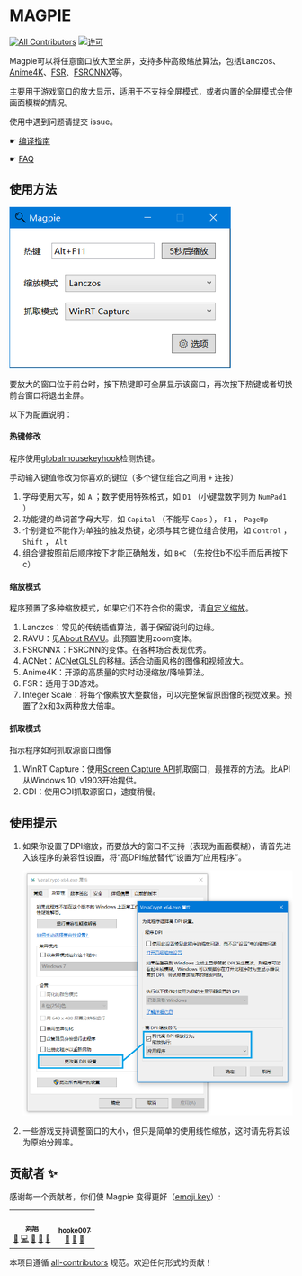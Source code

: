 # MAGPIE

[![All Contributors](https://img.shields.io/github/all-contributors/Blinue/Magpie)](#contributors-)
[![许可](https://img.shields.io/github/license/Blinue/Magpie)](./LICENSE)

Magpie可以将任意窗口放大至全屏，支持多种高级缩放算法，包括Lanczos、[Anime4K](https://github.com/bloc97/Anime4K)、[FSR](https://github.com/GPUOpen-Effects/FidelityFX-FSR)、[FSRCNNX](https://github.com/igv/FSRCNN-TensorFlow)等。

主要用于游戏窗口的放大显示，适用于不支持全屏模式，或者内置的全屏模式会使画面模糊的情况。

使用中遇到问题请提交 issue。

☛ [编译指南](https://github.com/Blinue/Magpie/wiki/编译指南)

☛ [FAQ](https://github.com/Blinue/Magpie/wiki/FAQ)

## 使用方法

![窗口截图](img/窗口截图.png)

要放大的窗口位于前台时，按下热键即可全屏显示该窗口，再次按下热键或者切换前台窗口将退出全屏。

以下为配置说明：

#### 热键修改

程序使用[globalmousekeyhook](https://github.com/gmamaladze/globalmousekeyhook)检测热键。

手动输入键值修改为你喜欢的键位（多个键位组合之间用 `+` 连接）

1. 字母使用大写，如 `A` ；数字使用特殊格式，如 `D1` （小键盘数字则为 `NumPad1` ）
2. 功能键的单词首字母大写，如 `Capital` （不能写 `Caps` ）， `F1` ， `PageUp`
3. 个别键位不能作为单独的触发热键，必须与其它键位组合使用，如 `Control` ， `Shift` ， `Alt`
4. 组合键按照前后顺序按下才能正确触发，如 `B+C` （先按住b不松手而后再按下c）

#### 缩放模式

程序预置了多种缩放模式，如果它们不符合你的需求，请[自定义缩放](https://github.com/Blinue/Magpie/wiki/%E8%87%AA%E5%AE%9A%E4%B9%89%E7%BC%A9%E6%94%BE)。

1. Lanczos：常见的传统插值算法，善于保留锐利的边缘。
2. RAVU：见[About RAVU](https://github.com/bjin/mpv-prescalers#about-ravu)。此预置使用zoom变体。
3. FSRCNNX：FSRCNN的变体。在各种场合表现优秀。
4. ACNet：[ACNetGLSL](https://github.com/TianZerL/ACNetGLSL)的移植。适合动画风格的图像和视频放大。
5. Anime4K：开源的高质量的实时动漫缩放/降噪算法。
6. FSR：适用于3D游戏。
7. Integer Scale：将每个像素放大整数倍，可以完整保留原图像的视觉效果。预置了2x和3x两种放大倍率。

#### 抓取模式

指示程序如何抓取源窗口图像

1. WinRT Capture：使用[Screen Capture API](https://docs.microsoft.com/en-us/windows/uwp/audio-video-camera/screen-capture)抓取窗口，最推荐的方法。此API从Windows 10, v1903开始提供。
2. GDI：使用GDI抓取源窗口，速度稍慢。

## 使用提示

1. 如果你设置了DPI缩放，而要放大的窗口不支持（表现为画面模糊），请首先进入该程序的兼容性设置，将“高DPI缩放替代”设置为“应用程序”。

   ![高DPI设置](img/高DPI设置.png)

2. 一些游戏支持调整窗口的大小，但只是简单的使用线性缩放，这时请先将其设为原始分辨率。

## 贡献者 ✨

感谢每一个贡献者，你们使 Magpie 变得更好（[emoji key](https://allcontributors.org/docs/en/emoji-key)）:

<!-- ALL-CONTRIBUTORS-LIST:START - Do not remove or modify this section -->
<!-- prettier-ignore-start -->
<!-- markdownlint-disable -->
<table>
  <tr>
    <td align="center"><a href="https://github.com/Blinue"><img src="https://avatars.githubusercontent.com/u/34770031?v=4?s=100" width="100px;" alt=""/><br /><sub><b>刘旭</b></sub></a><br /><a href="#maintenance-Blinue" title="Maintenance">🚧</a> <a href="https://github.com/Blinue/Magpie/commits?author=Blinue" title="Code">💻</a> <a href="https://github.com/Blinue/Magpie/pulls?q=is%3Apr+reviewed-by%3ABlinue" title="Reviewed Pull Requests">👀</a> <a href="https://github.com/Blinue/Magpie/commits?author=Blinue" title="Documentation">📖</a> <a href="#question-Blinue" title="Answering Questions">💬</a></td>
    <td align="center"><a href="https://github.com/hooke007"><img src="https://avatars.githubusercontent.com/u/41094733?v=4?s=100" width="100px;" alt=""/><br /><sub><b>hooke007</b></sub></a><br /><a href="https://github.com/Blinue/Magpie/commits?author=hooke007" title="Documentation">📖</a> <a href="#question-hooke007" title="Answering Questions">💬</a> <a href="#userTesting-hooke007" title="User Testing">📓</a></td>
  </tr>
</table>

<!-- markdownlint-restore -->
<!-- prettier-ignore-end -->

<!-- ALL-CONTRIBUTORS-LIST:END -->

本项目遵循 [all-contributors](https://github.com/all-contributors/all-contributors) 规范。欢迎任何形式的贡献！
